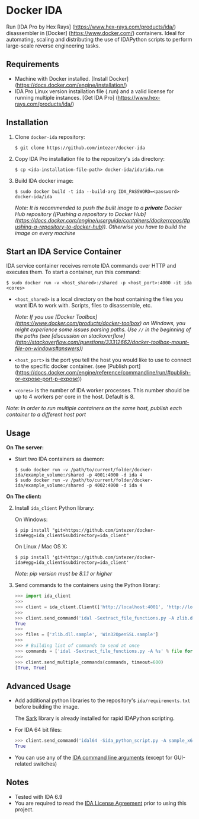 # Docker IDA
Run [IDA Pro by Hex Rays] (https://www.hex-rays.com/products/ida/) disassembler in [Docker] (https://www.docker.com/) containers.
Ideal for automating, scaling and distributing the use of IDAPython scripts to perform large-scale reverse engineering tasks.

## Requirements
- Machine with Docker installed. [Install Docker] (https://docs.docker.com/engine/installation/)
- IDA Pro Linux version installation file (.run) and a valid license for running multiple instances. [Get IDA Pro] (https://www.hex-rays.com/products/ida/)

## Installation
1. Clone `docker-ida` repository:

    ```
    $ git clone https://github.com/intezer/docker-ida 
    ```

2. Copy IDA Pro installation file to the repository's `ida` directory:

    ```
    $ cp <ida-installation-file-path> docker-ida/ida/ida.run
    ```

3. Build IDA docker image:

    ```
    $ sudo docker build -t ida --build-arg IDA_PASSWORD=<password> docker-ida/ida
    ```

    *Note: It is recommended to push the built image to a __private__ Docker Hub repository ([Pushing a repository to Docker Hub] (https://docs.docker.com/engine/userguide/containers/dockerrepos/#pushing-a-repository-to-docker-hub)). Otherwise you have to build the image on every machine*

## Start an IDA Service Container
IDA service container receives remote IDA commands over HTTP and executes them. To start a container, run this command:
```
$ sudo docker run -v <host_shared>:/shared -p <host_port>:4000 -it ida <cores>
```

- `<host_shared>` is a local directory on the host containing the files you want IDA to work with. Scripts, files to disassemble, etc.

   *Note: If you use [Docker Toolbox] (https://www.docker.com/products/docker-toolbox) on Windows, you might experience some issues parsing paths. Use `//` in the beginning of the paths (see [discussion on stackoverflow] (http://stackoverflow.com/questions/33312662/docker-toolbox-mount-file-on-windows#answers))*
- `<host_port>` is the port you tell the host you would like to use to connect to the specific docker container. (see [Publish port] (https://docs.docker.com/engine/reference/commandline/run/#publish-or-expose-port-p-expose))
- `<cores>` is the number of IDA worker processes. This number should be up to 4 workers per core in the host. Default is 8.

*Note: In order to run multiple containers on the same host, publish each container to a different host port*

## Usage

**On The server:**

- Start two IDA containers as daemon:
    
    ```
    $ sudo docker run -v /path/to/current/folder/docker-ida/example_volume:/shared -p 4001:4000 -d ida 4
    $ sudo docker run -v /path/to/current/folder/docker-ida/example_volume:/shared -p 4002:4000 -d ida 4
    ```

**On The client:**
    
2. Install `ida_client` Python library:
    
    On Windows:
    ```
    $ pip install "git+https://github.com/intezer/docker-ida#egg=ida_client&subdirectory=ida_client"
    ```

    On Linux / Mac OS X:
    ```
    $ pip install 'git+https://github.com/intezer/docker-ida#egg=ida_client&subdirectory=ida_client'
    ```
    *Note: pip version must be 8.1.1 or higher*
    
3. Send commands to the containers using the Python library:
    ```python
    >>> import ida_client
    >>>
    >>> client = ida_client.Client(['http://localhost:4001', 'http://localhost:4002'])
    >>> 
    >>> client.send_command('idal -Sextract_file_functions.py -A zlib.dll.sample', timeout=600)
    True
    >>>
    >>> files = ['zlib.dll.sample', 'Win32OpenSSL.sample']
    >>>
    >>> # Building list of commands to send at once
    >>> commands = ['idal -Sextract_file_functions.py -A %s' % file for file in files]
    >>>
    >>> client.send_multiple_commands(commands, timeout=600)
    [True, True]
    ```

## Advanced Usage
- Add additional python libraries to the repository's `ida/requirements.txt` before building the image.

  The [Sark](https://github.com/tmr232/Sark) library is already installed for rapid IDAPython scripting.
- For IDA 64 bit files:

    ```python
    >>> client.send_command('idal64 -Sida_python_script.py -A sample_x64.exe', timeout=600)
    True
    ```
- You can use any of the [IDA command line arguments](https://www.hex-rays.com/products/ida/support/idadoc/417.shtml) (except for GUI-related switches)

## Notes
- Tested with IDA 6.9
- You are required to read the [IDA License Agreement](https://www.hex-rays.com/products/ida/ida_eula.pdf) prior to using this project.
